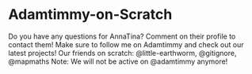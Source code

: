 # Adamtimmy-on-Scratch
Do you have any questions for AnnaTina? Comment on their profile to contact them! Make sure to follow me on Adamtimmy and check out our latest projects!
Our friends on scratch: @little-earthworm, @gitignore, @mapmaths
Note: We will not be active on @adamtimmy anymore!
